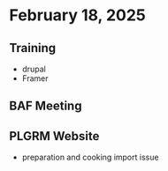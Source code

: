 # February 18, 2025

## Training
- drupal
- Framer

## BAF Meeting

## PLGRM Website
- preparation and cooking import issue
